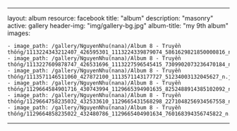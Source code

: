 
---
layout: album
resource: facebook
title: "album"
description: "masonry"
active: gallery
header-img: "img/gallery-bg.jpg"
album-title: "my 9th album"
images:
    
    - image_path: /gallery/NguyenNhu(nana)/Album 8 - Truyền thống/1113224343212407_426595301_1113224339879074_5861629821850000816_n.jpg
    - image_path: /gallery/NguyenNhu(nana)/Album 8 - Truyền thống/1113227609878747_426531696_1113227596545415_7309902073236470184_n.jpg
    - image_path: /gallery/NguyenNhu(nana)/Album 8 - Truyền thống/1113571146511060_427872100_1113571143177727_51234003132045627_n.jpg
    - image_path: /gallery/NguyenNhu(nana)/Album 8 - Truyền thống/1129664584901716_430743994_1129665394901635_8252488914385102092_n.jpg
    - image_path: /gallery/NguyenNhu(nana)/Album 8 - Truyền thống/1129664758235032_432533610_1129665431568298_2271048256934567558_n.jpg
    - image_path: /gallery/NguyenNhu(nana)/Album 8 - Truyền thống/1129664858235022_432480786_1129665404901634_760168394356745822_n.jpg
---